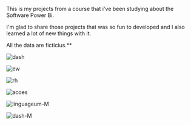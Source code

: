 This is my projects from a course that i've been studying about the Software Power Bi. 

I'm glad to share those projects that was so fun to developed and I also learned a lot of new things with it.

All the data are ficticius.**

![dash](https://github.com/user-attachments/assets/905391cf-54fb-49bb-9fe4-a7512f2bbc3e)

![ew](https://github.com/user-attachments/assets/e1be525c-1090-490f-92e2-463c41576529)

![rh](https://github.com/user-attachments/assets/1eed6f3e-fca0-4c73-b28d-5c12eb558571)

![acoes](https://github.com/user-attachments/assets/eeec4113-e095-43b5-b236-fda4af949854)

![linguageum-M](https://github.com/user-attachments/assets/194734f0-4878-4225-b109-0536c0dd5c16)

![dash-M](https://github.com/user-attachments/assets/754ccabf-d978-458c-9dfd-d9bc86525ab2)
